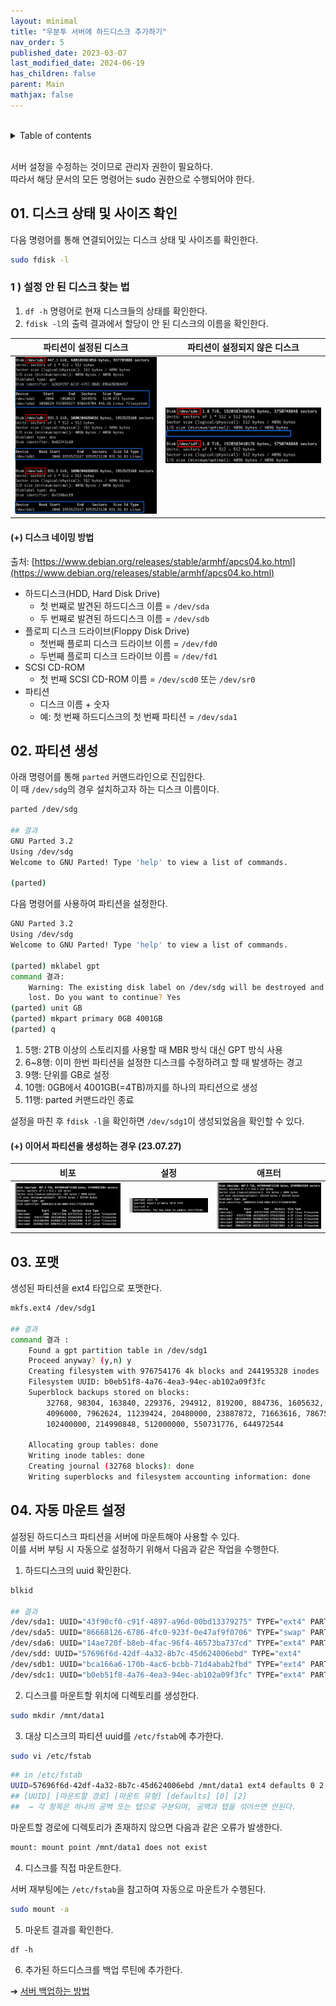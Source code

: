 ```yaml
---
layout: minimal
title: "우분투 서버에 하드디스크 추가하기"
nav_order: 5
published_date: 2023-03-07
last_modified_date: 2024-06-19
has_children: false
parent: Main
mathjax: false
---
```


<br/>
<details markdown="block">
  <summary>
    Table of contents
  </summary>
  {: .text-gamma }
- TOC
{:toc}
</details>
<br/>

서버 설정을 수정하는 것이므로 관리자 권한이 필요하다.  
따라서 해당 문서의 모든 명령어는 sudo 권한으로 수행되어야 한다.  

## 01. 디스크 상태 및 사이즈 확인

다음 명령어를 통해 연결되어있는 디스크 상태 및 사이즈를 확인한다.

```bash
sudo fdisk -l
```

### 1 ) 설정 안 된 디스크 찾는 법

1. `df -h` 명령어로 현재 디스크들의 상태를 확인한다.
2. `fdisk -l`의 출력 결과에서 할당이 안 된 디스크의 이름을 확인한다.

| 파티션이 설정된 디스크         | 파티션이 설정되지 않은 디스크     |
| ------------------------------ | --------------------------------- |
| ![](../assets/parted_disk.png) | ![](../assets/no_parted_disk.png) |
 
#### (+) 디스크 네이밍 방법

출처: [https://www.debian.org/releases/stable/armhf/apcs04.ko.html](https://www.debian.org/releases/stable/armhf/apcs04.ko.html)

- 하드디스크(HDD, Hard Disk Drive)
    - 첫 번째로 발견된 하드디스크 이름 = `/dev/sda`
    - 두 번째로 발견된 하드디스크 이름 = `/dev/sdb`
- 플로피 디스크 드라이브(Floppy Disk Drive)
    - 첫번째 플로피 디스크 드라이브 이름 = `/dev/fd0`
    - 두번째 플로피 디스크 드라이브 이름 = `/dev/fd1`
- SCSI CD-ROM
    - 첫 번째 SCSI CD-ROM 이름 = `/dev/scd0` 또는 `/dev/sr0`
- 파티션
    - 디스크 이름 + 숫자
    - 예: 첫 번째 하드디스크의 첫 번째 파티션 = `/dev/sda1`


## 02. 파티션 생성

아래 명령어를 통해 `parted` 커맨드라인으로 진입한다.  
이 때 `/dev/sdg`의 경우 설치하고자 하는 디스크 이름이다.  

```bash
parted /dev/sdg

## 결과
GNU Parted 3.2
Using /dev/sdg
Welcome to GNU Parted! Type 'help' to view a list of commands.

(parted)
```

다음 명령어를 사용하여 파티션을 설정한다.

```bash
GNU Parted 3.2
Using /dev/sdg
Welcome to GNU Parted! Type 'help' to view a list of commands.

(parted) mklabel gpt
command 결과:
    Warning: The existing disk label on /dev/sdg will be destroyed and all data on this disk will be
    lost. Do you want to continue? Yes
(parted) unit GB
(parted) mkpart primary 0GB 4001GB
(parted) q
```
1. 5행: 2TB 이상의 스토리지를 사용할 때 MBR 방식 대신 GPT 방식 사용
2. 6~8행: 이미 한번 파티션을 설정한 디스크를 수정하려고 할 때 발생하는 경고
3. 9행: 단위를 GB로 설정
4. 10행: 0GB에서 4001GB(=4TB)까지를 하나의 파티션으로 생성
5. 11행: parted 커맨드라인 종료

설정을 마친 후 `fdisk -l`을 확인하면 `/dev/sdg1`이 생성되었음을 확인할 수 있다.

#### (+) 이어서 파티션을 생성하는 경우 (23.07.27)

| 비포                                               | 설정                                               | 애프터                                             |
| -------------------------------------------------- | -------------------------------------------------- | -------------------------------------------------- |
| ![](../assets/consecutively-additional-partitions-before.png) | ![](../assets/consecutively-additional-partitions-setting.png) | ![](../assets/consecutively-additional-partitions-after.png) |


## 03. 포맷

생성된 파티션을 ext4 타입으로 포맷한다.

```bash
mkfs.ext4 /dev/sdg1

## 결과
command 결과 : 
    Found a gpt partition table in /dev/sdg1 
    Proceed anyway? (y,n) y 
    Creating filesystem with 976754176 4k blocks and 244195328 inodes 
    Filesystem UUID: b0eb51f8-4a76-4ea3-94ec-ab102a09f3fc 
    Superblock backups stored on blocks: 
        32768, 98304, 163840, 229376, 294912, 819200, 884736, 1605632, 2654208, 
        4096000, 7962624, 11239424, 20480000, 23887872, 71663616, 78675968, 
        102400000, 214990848, 512000000, 550731776, 644972544 
        
    Allocating group tables: done 
    Writing inode tables: done 
    Creating journal (32768 blocks): done 
    Writing superblocks and filesystem accounting information: done
```

## 04. 자동 마운트 설정

설정된 하드디스크 파티션을 서버에 마운트해야 사용할 수 있다.  
이를 서버 부팅 시 자동으로 설정하기 위해서 다음과 같은 작업을 수행한다.  

1. 하드디스크의 uuid 확인한다.

```bash
blkid

## 결과
/dev/sda1: UUID="43f90cf0-c91f-4897-a96d-00bd13379275" TYPE="ext4" PARTUUID="20ae1135-01" 
/dev/sda5: UUID="86668126-6786-4fc0-923f-0e47af9f0706" TYPE="swap" PARTUUID="20ae1135-05" 
/dev/sda6: UUID="14ae720f-b8eb-4fac-96f4-46573ba737cd" TYPE="ext4" PARTUUID="20ae1135-06" 
/dev/sdd: UUID="57696f6d-42df-4a32-8b7c-45d624006ebd" TYPE="ext4" 
/dev/sdb1: UUID="bca166a6-170b-4ac6-bcbb-71d4abab2fbd" TYPE="ext4" PARTLABEL="primary" PARTUUID="cda9009a-2723-461b-9995-91cfcf372333" 
/dev/sdc1: UUID="b0eb51f8-4a76-4ea3-94ec-ab102a09f3fc" TYPE="ext4" PARTLABEL="primary" PARTUUID="c519b4f5-5a14-495f-8e62-cad8bed19472"
```

2. 디스크를 마운트할 위치에 디렉토리를 생성한다.

```bash
sudo mkdir /mnt/data1
```

3. 대상 디스크의 파티션 uuid를 `/etc/fstab`에 추가한다.

```bash
sudo vi /etc/fstab
```

```bash
## in /etc/fstab
UUID=57696f6d-42df-4a32-8b7c-45d624006ebd /mnt/data1 ext4 defaults 0 2
## [UUID] [마운트할 경로] [마운트 유형] [defaults] [0] [2] 
##  → 각 항목은 하나의 공백 또는 탭으로 구분되며, 공백과 탭을 섞어쓰면 안된다.
```

마운트할 경로에 디렉토리가 존재하지 않으면 다음과 같은 오류가 발생한다.  

```bash
mount: mount point /mnt/data1 does not exist
```

4. 디스크를 직접 마운트한다.

서버 재부팅에는 `/etc/fstab`을 참고하여 자동으로 마운트가 수행된다.

```bash
sudo mount -a
```

5. 마운트 결과를 확인한다.

```
df -h
```

6. 추가된 하드디스크를 백업 루틴에 추가한다.  

➔ [서버 백업하는 방법]()